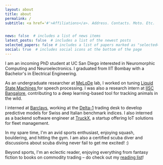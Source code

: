 ```yaml
---
layout: about
title: about
permalink: /
subtitle: <a href='#'>Affiliations</a>. Address. Contacts. Moto. Etc.


news: false  # includes a list of news items
latest_posts: false  # includes a list of the newest posts
selected_papers: false # includes a list of papers marked as "selected={true}"
social: true  # includes social icons at the bottom of the page
---
```


I am an incoming PhD student at UC San Diego interested in Neuromorphic Computing and Neuroelectronics. I graduated from IIT Bombay with a Bachelor's in Electrical Engineering. 

As an undergraduate researcher at <a href = 'https://nanomemorylogic.wordpress.com/'>MeLoDe</a> lab, I worked on tuning <a href = 'https://en.wikipedia.org/wiki/Liquid_state_machine'>Liquid State Machines </a> for speech processing. I was also a research intern at <a href = 'https://teelabiisc.wordpress.com/'>IISC Bangalore</a>, contributing to a deep learning-based tool for tracking animals in the wild.

I interned at <a href = 'https://home.barclays/'>Barclays</a>, working at the <a href = 'https://en.wikipedia.org/wiki/Delta_one'>Delta-1</a> trading desk to develop predictive models for Swiss and Italian benchmark indices. I also interned as a backend software engineer at <a href = 'https://truckx.com/'>TruckX</a>, a startup offering IoT solutions for fleet management.

In my spare time, I'm an avid sports enthusiast, enjoying squash, bouldering, and hitting the gym. I am also a certified scuba diver and discussions about scuba diving never fail to get me excited! :) 

Beyond sports, I'm an eclectic reader, enjoying everything from fantasy fiction to books on commodity trading – do check out my <a href = '#'>reading list</a>!

